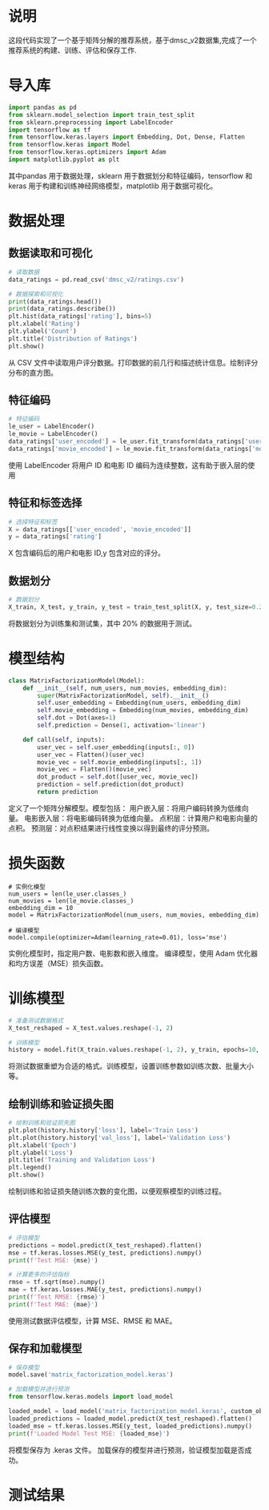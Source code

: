 # 说明

这段代码实现了一个基于矩阵分解的推荐系统，基于dmsc_v2数据集,完成了一个推荐系统的构建、训练、评估和保存工作.

# 导入库
```python
import pandas as pd
from sklearn.model_selection import train_test_split
from sklearn.preprocessing import LabelEncoder
import tensorflow as tf
from tensorflow.keras.layers import Embedding, Dot, Dense, Flatten
from tensorflow.keras import Model
from tensorflow.keras.optimizers import Adam
import matplotlib.pyplot as plt
```
其中pandas 用于数据处理，sklearn 用于数据划分和特征编码，tensorflow 和 keras 用于构建和训练神经网络模型，matplotlib 用于数据可视化。

# 数据处理

## 数据读取和可视化
```python
# 读取数据
data_ratings = pd.read_csv('dmsc_v2/ratings.csv')

# 数据探索和可视化
print(data_ratings.head())
print(data_ratings.describe())
plt.hist(data_ratings['rating'], bins=5)
plt.xlabel('Rating')
plt.ylabel('Count')
plt.title('Distribution of Ratings')
plt.show()
```
从 CSV 文件中读取用户评分数据。打印数据的前几行和描述统计信息。绘制评分分布的直方图。

## 特征编码
```python
# 特征编码
le_user = LabelEncoder()
le_movie = LabelEncoder()
data_ratings['user_encoded'] = le_user.fit_transform(data_ratings['userId'])
data_ratings['movie_encoded'] = le_movie.fit_transform(data_ratings['movieId'])
```
使用 LabelEncoder 将用户 ID 和电影 ID 编码为连续整数，这有助于嵌入层的使用

## 特征和标签选择
```python
# 选择特征和标签
X = data_ratings[['user_encoded', 'movie_encoded']]
y = data_ratings['rating']
```
X 包含编码后的用户和电影 ID,y 包含对应的评分。

## 数据划分
```python
# 数据划分
X_train, X_test, y_train, y_test = train_test_split(X, y, test_size=0.2, random_state=42)
```
将数据划分为训练集和测试集，其中 20% 的数据用于测试。

# 模型结构

```python
class MatrixFactorizationModel(Model):
    def __init__(self, num_users, num_movies, embedding_dim):
        super(MatrixFactorizationModel, self).__init__()
        self.user_embedding = Embedding(num_users, embedding_dim)
        self.movie_embedding = Embedding(num_movies, embedding_dim)
        self.dot = Dot(axes=1)
        self.prediction = Dense(1, activation='linear')

    def call(self, inputs):
        user_vec = self.user_embedding(inputs[:, 0])
        user_vec = Flatten()(user_vec)
        movie_vec = self.movie_embedding(inputs[:, 1])
        movie_vec = Flatten()(movie_vec)
        dot_product = self.dot([user_vec, movie_vec])
        prediction = self.prediction(dot_product)
        return prediction
```
定义了一个矩阵分解模型。模型包括：
用户嵌入层：将用户编码转换为低维向量。
电影嵌入层：将电影编码转换为低维向量。
点积层：计算用户和电影向量的点积。
预测层：对点积结果进行线性变换以得到最终的评分预测。

# 损失函数

```pyython
# 实例化模型
num_users = len(le_user.classes_)
num_movies = len(le_movie.classes_)
embedding_dim = 10
model = MatrixFactorizationModel(num_users, num_movies, embedding_dim)

# 编译模型
model.compile(optimizer=Adam(learning_rate=0.01), loss='mse')
```
实例化模型时，指定用户数、电影数和嵌入维度。
编译模型，使用 Adam 优化器和均方误差（MSE）损失函数。

# 训练模型

```python
# 准备测试数据格式
X_test_reshaped = X_test.values.reshape(-1, 2)

# 训练模型
history = model.fit(X_train.values.reshape(-1, 2), y_train, epochs=10, batch_size=32, verbose=1, validation_split=0.2)
```
将测试数据重塑为合适的格式。训练模型，设置训练参数如训练次数、批量大小等。

## 绘制训练和验证损失图
```python
# 绘制训练和验证损失图
plt.plot(history.history['loss'], label='Train Loss')
plt.plot(history.history['val_loss'], label='Validation Loss')
plt.xlabel('Epoch')
plt.ylabel('Loss')
plt.title('Training and Validation Loss')
plt.legend()
plt.show()
```
绘制训练和验证损失随训练次数的变化图，以便观察模型的训练过程。
## 评估模型
```python
# 评估模型
predictions = model.predict(X_test_reshaped).flatten()
mse = tf.keras.losses.MSE(y_test, predictions).numpy()
print(f'Test MSE: {mse}')

# 计算更多的评估指标
rmse = tf.sqrt(mse).numpy()
mae = tf.keras.losses.MAE(y_test, predictions).numpy()
print(f'Test RMSE: {rmse}')
print(f'Test MAE: {mae}')
```
使用测试数据评估模型，计算 MSE、RMSE 和 MAE。
## 保存和加载模型
```python
# 保存模型
model.save('matrix_factorization_model.keras')

# 加载模型并进行预测
from tensorflow.keras.models import load_model

loaded_model = load_model('matrix_factorization_model.keras', custom_objects={'MatrixFactorizationModel': MatrixFactorizationModel})
loaded_predictions = loaded_model.predict(X_test_reshaped).flatten()
loaded_mse = tf.keras.losses.MSE(y_test, loaded_predictions).numpy()
print(f'Loaded Model Test MSE: {loaded_mse}')
```
将模型保存为 .keras 文件。
加载保存的模型并进行预测，验证模型加载是否成功。

# 测试结果


